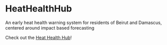 # HeatHealthHub
An early heat health warning system for residents of Beirut and Damascus, centered around impact based forecasting

Check out the [Heat Health Hub](https://nimraonline.github.io/HeatHealthHub/)!
